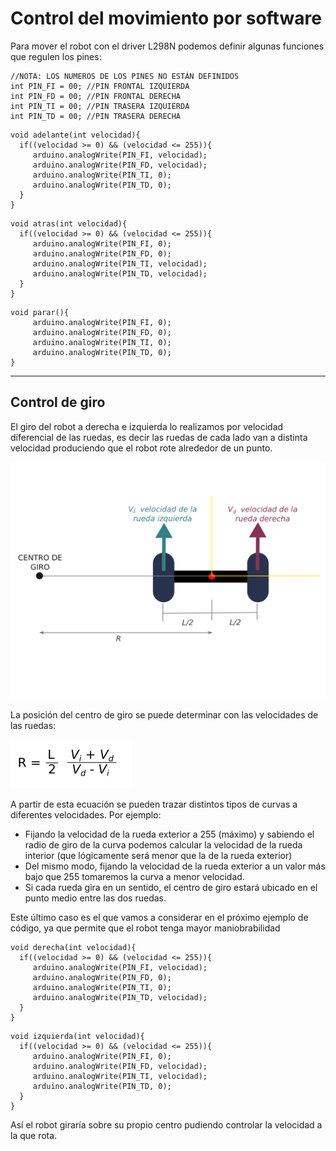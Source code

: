 # Control del movimiento por software

Para mover el robot con el driver L298N podemos definir algunas funciones que regulen los pines:

```arduino
//NOTA: LOS NUMEROS DE LOS PINES NO ESTÁN DEFINIDOS
int PIN_FI = 00; //PIN FRONTAL IZQUIERDA
int PIN_FD = 00; //PIN FRONTAL DERECHA
int PIN_TI = 00; //PIN TRASERA IZQUIERDA
int PIN_TD = 00; //PIN TRASERA DERECHA
```

```arduino
void adelante(int velocidad){
  if((velocidad >= 0) && (velocidad <= 255)){
     arduino.analogWrite(PIN_FI, velocidad);
     arduino.analogWrite(PIN_FD, velocidad);
     arduino.analogWrite(PIN_TI, 0);
     arduino.analogWrite(PIN_TD, 0);
  }
}
```

```arduino
void atras(int velocidad){
  if((velocidad >= 0) && (velocidad <= 255)){
     arduino.analogWrite(PIN_FI, 0);
     arduino.analogWrite(PIN_FD, 0);
     arduino.analogWrite(PIN_TI, velocidad);
     arduino.analogWrite(PIN_TD, velocidad);
  }
}
```

```arduino
void parar(){
     arduino.analogWrite(PIN_FI, 0);
     arduino.analogWrite(PIN_FD, 0);
     arduino.analogWrite(PIN_TI, 0);
     arduino.analogWrite(PIN_TD, 0);
}
```

--------

## Control de giro

El giro del robot a derecha e izquierda lo realizamos por velocidad diferencial de las ruedas, es decir las ruedas de cada lado van a distinta velocidad produciendo que el robot rote alrededor de un punto.

![giro diferencial](https://github.com/Hector-G/Robotica/blob/master/Hardware/imagenes/giro_diferencial.png)

La posición del centro de giro se puede determinar con las velocidades de las ruedas:

![giro diferencial ecuacion](https://github.com/Hector-G/Robotica/blob/master/Hardware/imagenes/giro_dif_ecuacion.png)

A partir de esta ecuación se pueden trazar distintos tipos de curvas a diferentes velocidades. Por ejemplo:
  - Fijando la velocidad de la rueda exterior a 255 (máximo) y sabiendo el radio de giro de la curva podemos calcular la velocidad de la rueda interior (que lógicamente será menor que la de la rueda exterior)
  - Del mismo modo, fijando la velocidad de la rueda exterior a un valor más bajo que 255 tomaremos la curva a menor velocidad.
  - Si cada rueda gira en un sentido, el centro de giro estará ubicado en el punto medio entre las dos ruedas.
  
Este último caso es el que vamos a considerar en el próximo ejemplo de código, ya que permite que el robot tenga mayor maniobrabilidad

```arduino
void derecha(int velocidad){
  if((velocidad >= 0) && (velocidad <= 255)){
     arduino.analogWrite(PIN_FI, velocidad);
     arduino.analogWrite(PIN_FD, 0);
     arduino.analogWrite(PIN_TI, 0);
     arduino.analogWrite(PIN_TD, velocidad);
  }
}
```

```arduino
void izquierda(int velocidad){
  if((velocidad >= 0) && (velocidad <= 255)){
     arduino.analogWrite(PIN_FI, 0);
     arduino.analogWrite(PIN_FD, velocidad);
     arduino.analogWrite(PIN_TI, velocidad);
     arduino.analogWrite(PIN_TD, 0);
  }
}
```

Así el robot giraría sobre su propio centro pudiendo controlar la velocidad a la que rota.

